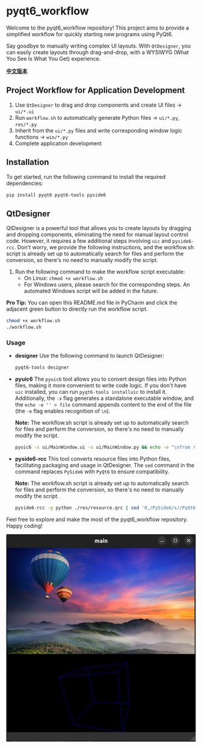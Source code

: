 # pyqt6_workflow

Welcome to the pyqt6_workflow repository! This project aims to provide a simplified workflow for quickly starting new programs using PyQt6.

Say goodbye to manually writing complex UI layouts. With `QtDesigner`, you can easily create layouts through drag-and-drop, with a WYSIWYG (What You See Is What You Get) experience.

**[中文版本](README_zh.md)**

## Project Workflow for Application Development

1. Use `QtDesigner` to drag and drop components and create UI files -> `ui/*.ui`
2. Run `workflow.sh` to automatically generate Python files -> `ui/*.py`, `res/*.py`
3. Inherit from the `ui/*.py` files and write corresponding window logic functions -> `win/*.py`
4. Complete application development

## Installation

To get started, run the following command to install the required dependencies:

```bash
pip install pyqt6 pyqt6-tools pyside6
```

## QtDesigner

QtDesigner is a powerful tool that allows you to create layouts by dragging and dropping components, eliminating the need for manual layout control code. However, it requires a few additional steps involving `uic` and `pyside6-rcc`. Don't worry, we provide the following instructions, and the workflow.sh script is already set up to automatically search for files and perform the conversion, so there's no need to manually modify the script.

1. Run the following command to make the workflow script executable:
   - On Linux: `chmod +x workflow.sh`
   - For Windows users, please search for the corresponding steps. An automated Windows script will be added in the future.

**Pro Tip:** You can open this README.md file in PyCharm and click the adjacent green button to directly run the workflow script.

```bash
chmod +x workflow.sh
./workflow.sh
```

### Usage

- **designer**
  Use the following command to launch QtDesigner:

  ```bash
  pyqt6-tools designer
  ```

- **pyuic6**
  The `pyuic6` tool allows you to convert design files into Python files, making it more convenient to write code logic. If you don't have `uic` installed, you can run `pyqt6-tools installuic` to install it. Additionally, the `-x` flag generates a standalone executable window, and the `echo -e '' > file` command appends content to the end of the file (the `-e` flag enables recognition of `\n`).

  **Note:** The workflow.sh script is already set up to automatically search for files and perform the conversion, so there's no need to manually modify the script.

  ```bash
  pyuic6 -x ui/MainWindow.ui -o ui/MainWindow.py && echo -e "\nfrom res import resource_rc" >> ui/MainWindow.py
  ```

- **pyside6-rcc**
  This tool converts resource files into Python files, facilitating packaging and usage in QtDesigner. The `sed` command in the command replaces `PySide6` with `PyQt6` to ensure compatibility.

  **Note:** The workflow.sh script is already set up to automatically search for files and perform the conversion, so there's no need to manually modify the script.

  ```bash
  pyside6-rcc -g python ./res/resource.qrc | sed '0,/PySide6/s//PyQt6/' > ./res/resource_rc.py
  ```

Feel free to explore and make the most of the pyqt6_workflow repository. Happy coding!

![](./doc/main.png)